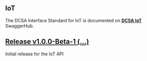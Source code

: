 ## IoT

The DCSA Interface Standard for IoT is documented on [**DCSA IoT**](https://app.swaggerhub.com/apis/dcsaorg/DCSA_IOT) SwaggerHub.

<a name="v100Beta1"></a>[Release v1.0.0-Beta-1 (...)](https://app.swaggerhub.com/apis-docs/dcsaorg/DCSA_IOT/1.0.0-Beta-1)
---
Initial release for the IoT API
